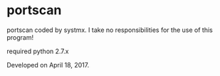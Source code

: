 # portscan

portscan coded by systmx.
I take no responsibilities for the use of this program!

required python 2.7.x

Developed on April 18, 2017.
